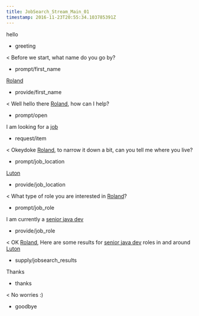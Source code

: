 ```yaml
---
title: JobSearch_Stream_Main_01
timestamp: 2016-11-23T20:55:34.103785391Z
---
```

hello
* greeting

< Before we start, what name do you go by?
* prompt/first_name

[Roland](first_name)
* provide/first_name

< Well hello there [Roland](first_name), how can I help?
* prompt/open

I am looking for a [job](item_type)
* request/item

< Okeydoke [Roland](first_name), to narrow it down a bit, can you tell me where you live?
* prompt/job_location

[Luton](location)
* provide/job_location

< What type of role you are interested in [Roland](first_name)?
* prompt/job_role

I am currently a [senior java dev](jobrole)
* provide/job_role

< OK [Roland](first_name), Here are some results for [senior java dev](jobrole) roles in and around [Luton](location) 
* supply/jobsearch_results

Thanks
* thanks

< No worries :)
* goodbye
